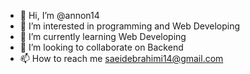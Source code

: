 - 👋 Hi, I’m @annon14
- 👀 I’m interested in programming and Web Developing
- 🌱 I’m currently learning Web Developing
- 💞️ I’m looking to collaborate on Backend
- 📫 How to reach me saeidebrahimi14@gmail.com

<!---
annon14/annon14 is a ✨ special ✨ repository because its `README.md` (this file) appears on your GitHub profile.
You can click the Preview link to take a look at your changes.
--->
